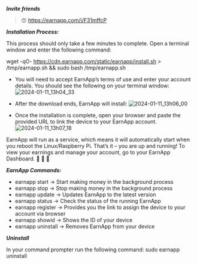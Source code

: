 ***Invite friends***
> :heart_eyes: https://earnapp.com/i/F31mffcP

***Installation Process:***
>
This process should only take a few minutes to complete. Open a terminal window and enter the following command:

wget -qO- https://cdn.earnapp.com/static/earnapp/install.sh > /tmp/earnapp.sh && sudo bash /tmp/earnapp.sh

- You will need to accept EarnApp’s terms of use and enter your account details. You should see the following on your terminal window:
![2024-01-11_13h04_33](https://github.com/selerakucs1/earnapp/assets/40531122/01f47ea0-1f2b-449f-a800-ad6d932ad5a9)

- After the download ends, EarnApp will install:
 ![2024-01-11_13h06_00](https://github.com/selerakucs1/earnapp/assets/40531122/8682b194-bc78-4483-8814-040f64e383d1)

- Once the installation is complete, open your browser and paste the provided URL to link the device to your EarnApp account. 
![2024-01-11_13h07_18](https://github.com/selerakucs1/earnapp/assets/40531122/3d62e56c-0f10-490e-a529-96d1a15835e0)

EarnApp will run as a service, which means it will automatically start when you reboot the Linux/Raspberry Pi.
That’s it – you are up and running! To view your earnings and manage your account, go to your EarnApp Dashboard.
:money_mouth_face: :money_mouth_face: :money_mouth_face:

***EarnApp Commands:***
>
- earnapp start -> Start making money in the background process
- earnapp stop -> Stop making money in the background process
- earnapp update -> Updates EarnApp to the latest version
- earnapp status -> Check the status of the running EarnApp
- earnapp register -> Provides you the link to assign the device to your account via browser
- earnapp showid -> Shows the ID of your device
- earnapp uninstall -> Removes EarnApp from your device

***Uninstall***
>
In your command prompter run the following command: sudo earnapp uninstall

